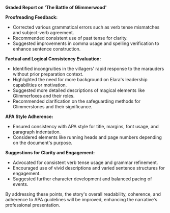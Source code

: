 **Graded Report on 'The Battle of Glimmerwood'**

**Proofreading Feedback:**
- Corrected various grammatical errors such as verb tense mismatches and subject-verb agreement.
- Recommended consistent use of past tense for clarity.
- Suggested improvements in comma usage and spelling verification to enhance sentence construction.

**Factual and Logical Consistency Evaluation:**
- Identified incongruities in the villagers' rapid response to the marauders without prior preparation context.
- Highlighted the need for more background on Elara's leadership capabilities or motivation.
- Suggested more detailed descriptions of magical elements like Glimmerfoxes and their roles.
- Recommended clarification on the safeguarding methods for Glimmerstones and their significance.

**APA Style Adherence:**
- Ensured consistency with APA style for title, margins, font usage, and paragraph indentation.
- Considered elements like running heads and page numbers depending on the document's purpose.

**Suggestions for Clarity and Engagement:**
- Advocated for consistent verb tense usage and grammar refinement.
- Encouraged use of vivid descriptions and varied sentence structures for engagement.
- Suggested further character development and balanced pacing of events.

By addressing these points, the story's overall readability, coherence, and adherence to APA guidelines will be improved, enhancing the narrative's professional presentation.